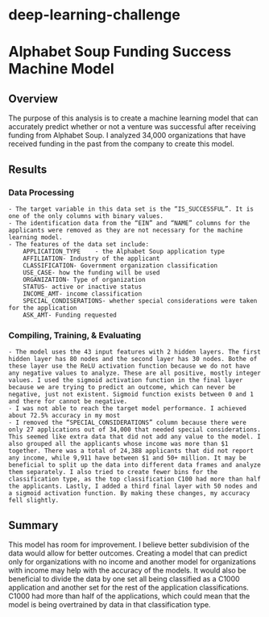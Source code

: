 # deep-learning-challenge
# Alphabet Soup Funding Success Machine Model

## Overview
The purpose of this analysis is to create a machine learning model that can accurately predict whether or not a venture was successful after receiving funding from Alphabet Soup. I analyzed 34,000 organizations that have received funding in the past from the company to create this model. 

## Results 
### Data Processing 
    - The target variable in this data set is the “IS_SUCCESSFUL”. It is one of the only columns with binary values. 
    - The identification data from the “EIN” and “NAME” columns for the applicants were removed as they are not necessary for the machine learning model. 
    - The features of the data set include:
        APPLICATION_TYPE	- the Alphabet Soup application type
        AFFILIATION- Industry of the applicant
        CLASSIFICATION- Government organization classification
        USE_CASE- how the funding will be used
        ORGANIZATION- Type of organization
        STATUS- active or inactive status
        INCOME_AMT- income classification
        SPECIAL_CONDISERATIONS- whether special considerations were taken for the application
        ASK_AMT- Funding requested

### Compiling, Training, & Evaluating 
    - The model uses the 43 input features with 2 hidden layers. The first hidden layer has 80 nodes and the second layer has 30 nodes. Bothe of these layer use the ReLU activation function because we do not have any negative values to analyze. These are all positive, mostly integer values. I used the sigmoid activation function in the final layer because we are trying to predict an outcome, which can never be negative, just not existent. Sigmoid function exists between 0 and 1 and there for cannot be negative.
    - I was not able to reach the target model performance. I achieved about 72.5% accuracy in my most 
    - I removed the “SPECIAL_CONSIDERATIONS” column because there were only 27 applications out of 34,000 that needed special considerations. This seemed like extra data that did not add any value to the model. I also grouped all the applicants whose income was more than $1 together. There was a total of 24,388 applicants that did not report any income, while 9,911 have between $1 and 50+ million. It may be beneficial to split up the data into different data frames and analyze them separately. I also tried to create fewer bins for the classification type, as the top classification C100 had more than half the applicants. Lastly, I added a third final layer with 50 nodes and a sigmoid activation function. By making these changes, my accuracy fell slightly.

## Summary
This model has room for improvement. I believe better subdivision of the data would allow for better outcomes. Creating a model that can predict only for organizations with no income and another model for organizations with income may help with the accuracy of the models. It would also be beneficial to divide the data by one set all being classified as a C1000 application and another set for the rest of the application classifications. C1000 had more than half of the applications, which could mean that the model is being overtrained by data in that classification type. 


